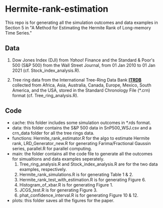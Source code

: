 # Hermite-rank-estimation

This repo is for generating all the simulation outcomes and data examples in Section 5 in "A Method for Estimating the Hermite Rank of Long-memory Time Series."

## Data

1) Dow Jones Index (DJI) from $Yahoo!$ Finance and the Standard & Poor's 500 (S&P 500) from the Wall Street Journal, from 01 Jan 2010 to 01 Jan 2021 (cf. Stock_index_analysis.R).

3) Tree ring data from the International Tree-Ring Data Bank **[ITRDB](https://www.ncei.noaa.gov/products/paleoclimatology/tree-ring)** collected from Africa, Asia, Australia, Canada, Europe, Mexico, South America, and the USA, stored in the Standard Chronology File (*.crn) format (cf. Tree_ring_analysis.R).

## Code

- cache: this folder includes some simulation outcomes in *.rds format.
- data: this folder contains the S&P 500 data in SnP500_WSJ.csv and a crn_data folder for all the tree rings data.
- functions: Hermite_rank_estimator.R for the algo to estimate Hermite rank, LRD_Generator_new.R for generating Farima/Fractional Gaussin series, parallel.R for parallel computing.
- main: the folder contains all the code file to generate all the outcomes for simualtions and data examples seperately. 
  1) Tree_ring_analysis.R and Stock_index_analysis.R are for the two data examples, respectively. 
  2) Hermite_rank_simulations.R is for generating Table 1 & 2. 
  3) Hermite_rank_test_with_estimation.R is for generating Figure 6.
  4) Histogram_of_xbar.R is for generating Figure 1.
  5) JCGS_test.R is for generating Figure 3.
  6) phat_confidence_interval.R is for generating Figure 10 & 12.
- plots: this folder saves all the figures for the paper.
